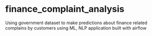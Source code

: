 # finance_complaint_analysis
Using government dataset to make predictions about finance related complains  by customers using ML, NLP application built with airflow
